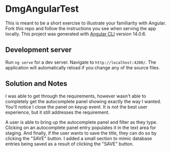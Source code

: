 # DmgAngularTest

This is meant to be a short exercise to illustrate your familiarity with Angular. Fork this repo and follow the instructions you see when serving the app locally.
This project was generated with [Angular CLI](https://github.com/angular/angular-cli) version 14.0.6.

## Development server

Run `ng serve` for a dev server. Navigate to `http://localhost:4200/`. The application will automatically reload if you change any of the source files.


## Solution and Notes

I was able to get through the requirements, however wasn't able to completely get the autocomplete panel showing exactly the way I wanted.
You'll notice I close the panel on keyup event.  It is not the best user experience, but it still addresses the requirement.

A user is able to bring up the autocomplete panel and filter as they type.  Clicking on an autocomplete panel entry populates it in the text area for staging.
And finally, if the user wants to save the title, they can do so by clicking the "SAVE" button.  I added a small section to mimic database entries being saved as a result
of clicking the "SAVE" button.